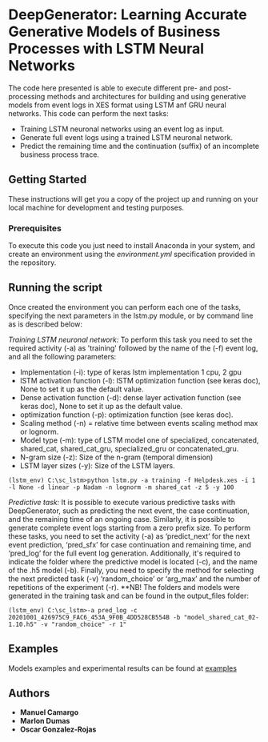 # DeepGenerator: Learning Accurate Generative Models of Business Processes with LSTM Neural Networks

The code here presented is able to execute different pre- and post-processing methods and architectures for building and using generative models from event logs in XES format using LSTM anf GRU neural networks. This code can perform the next tasks:


* Training LSTM neuronal networks using an event log as input.
* Generate full event logs using a trained LSTM neuronal network.
* Predict the remaining time and the continuation (suffix) of an incomplete business process trace. 


## Getting Started

These instructions will get you a copy of the project up and running on your local machine for development and testing purposes. 

### Prerequisites

To execute this code you just need to install Anaconda in your system, and create an environment using the *environment.yml* specification provided in the repository.

## Running the script

Once created the environment you can perform each one of the tasks, specifying the next parameters in the lstm.py module, or by command line as is described below:

*Training LSTM neuronal network:* To perform this task you need to set the required activity (-a) as 'training' followed by the name of the (-f) event log, and all the following parameters:

* Implementation (-i): type of keras lstm implementation 1 cpu, 2 gpu
* lSTM activation function (-l): lSTM optimization function (see keras doc), None to set it up as the default value.
* Dense activation function (-d): dense layer activation function (see keras doc), None to set it up as the default value.
* optimization function (-p): optimization function (see keras doc).
* Scaling method (-n) = relative time between events scaling method max or lognorm.
* Model type (-m): type of LSTM model one of specialized, concatenated, shared_cat, shared_cat_gru, specialized_gru or concatenated_gru.
* N-gram size (-z): Size of the n-gram (temporal dimension)
* LSTM layer sizes (-y): Size of the LSTM layers.

```
(lstm_env) C:\sc_lstm>python lstm.py -a training -f Helpdesk.xes -i 1 -l None -d linear -p Nadam -n lognorm -m shared_cat -z 5 -y 100
```

*Predictive task:* It is possible to execute various predictive tasks with DeepGenerator, such as predicting the next event, the case continuation, and the remaining time of an ongoing case. Similarly, it is possible to generate complete event logs starting from a zero prefix size. To perform these tasks, you need to set the activity (-a) as ‘predict_next’ for the next event prediction, ‘pred_sfx’ for case continuation and remaining time, and ‘pred_log’ for the full event log generation. Additionally, it's required to indicate the folder where the predictive model is located (-c), and the name of the .h5 model (-b). Finally, you need to specify the method for selecting the next predicted task (-v) ‘random_choice’ or ‘arg_max’ and the number of repetitions of the experiment (-r). **NB! The folders and models were generated in the training task and can be found in the output_files folder:

```
(lstm_env) C:\sc_lstm>-a pred_log -c 20201001_426975C9_FAC6_453A_9F0B_4DD528CB554B -b "model_shared_cat_02-1.10.h5" -v "random_choice" -r 1"
```

## Examples

Models examples and experimental results can be found at <a href="http://kodu.ut.ee/~chavez85/bpm2019/" target="_blank">examples</a>
## Authors

* **Manuel Camargo**
* **Marlon Dumas**
* **Oscar Gonzalez-Rojas**